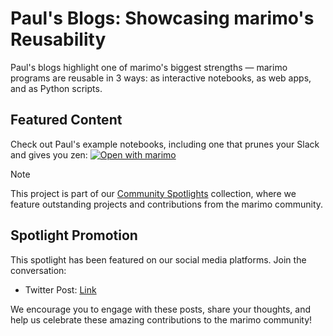 # Paul's Blogs: Showcasing marimo's Reusability

Paul's blogs highlight one of marimo's biggest strengths — marimo programs are reusable in 3 ways: as interactive notebooks, as web apps, and as Python scripts.

## Featured Content

Check out Paul's example notebooks, including one that prunes your Slack and gives you zen: [![Open with marimo](https://marimo.io/shield.svg)](https://paulkarayan.com/blog/marimo-cli-gui-notebook-and-microapps/)

> [!NOTE]
> This project is part of our [Community Spotlights](https://marimo.io/c/@spotlights/community-spotlights) collection, where we feature outstanding projects and contributions from the marimo community.

## Spotlight Promotion
This spotlight has been featured on our social media platforms. Join the conversation:
- Twitter Post: [Link](https://x.com/marimo_io/status/1877499203485626495)

We encourage you to engage with these posts, share your thoughts, and help us celebrate these amazing contributions to the marimo community!
